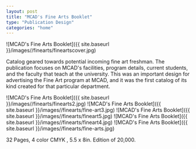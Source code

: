 ```yaml
---
layout: post
title: "MCAD's Fine Arts Booklet"
type: "Publication Design"
categories: "home"
---
```


![MCAD's Fine Arts Booklet]({{ site.baseurl }}/images//finearts/fineartscover.jpg)

Catalog geared towards potential incoming fine art freshman. The publication focuses on MCAD's facilities, program details, current students, and the faculty that teach at the university. This was an important design for advertising the Fine Art program at MCAD, and it was the first catalog of its kind created for that particular department.   

![MCAD's Fine Arts Booklet]({{ site.baseurl }}/images//finearts/finearts2.jpg)
![MCAD's Fine Arts Booklet]({{ site.baseurl }}/images//finearts/fine-art3.jpg)
![MCAD's Fine Arts Booklet]({{ site.baseurl }}/images//finearts/fineart5.jpg)
![MCAD's Fine Arts Booklet]({{ site.baseurl }}/images//finearts/fineart4.jpg)
![MCAD's Fine Arts Booklet]({{ site.baseurl }}/images//finearts/fine-arts.jpg)

32 Pages, 4 color CMYK , 5.5 x 8in. Edition of 20,000.
